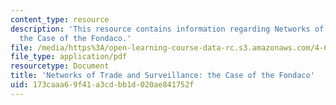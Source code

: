 ```yaml
---
content_type: resource
description: 'This resource contains information regarding Networks of Trade and Surveillance:
  the Case of the Fondaco.'
file: /media/https%3A/open-learning-course-data-rc.s3.amazonaws.com/4-663-history-of-urban-form-locating-capitalism-producing-early-modern-cities-and-objects-spring-2014/173caaa69f41a3cdbb1d020ae841752f_MIT4_663S14_NtwrksofTrd.pdf
file_type: application/pdf
resourcetype: Document
title: 'Networks of Trade and Surveillance: the Case of the Fondaco'
uid: 173caaa6-9f41-a3cd-bb1d-020ae841752f
---
```

